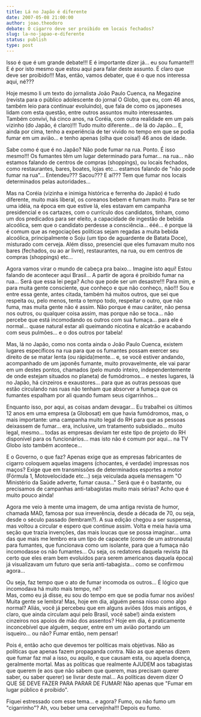 ```yaml
---
title: Lá no Japão é diferente
date: 2007-05-08 21:00:00
author: joao.theodoro
debate: O cigarro deve ser proibido em locais fechados?
slug: la-no-japao-e-diferente
status: publish 
type: post
---
```


  
Isso é que é um grande debate!!! E é importante dizer já... eu sou fumante!!! E é por isto mesmo que estou aqui para falar deste assunto. É claro que deve ser proibido!!! Mas, então, vamos debater, que é o que nos interessa aqui, né???   
  
Hoje mesmo li um texto do jornalista João Paulo Cuenca, na Megazine (revista para o público adolescente do jornal O Globo, que eu, com 46 anos, também leio para continuar evoluindo), que fala de como os japoneses lidam com esta questão, entre outros assuntos muito interessantes. Também convivi, há cinco anos, na Coréia, com outra realidade em um país vizinho (do Japão, é claro)!!! Tudo muito diferente... de lá do Japão... E, ainda por cima, tenho a experiência de ter vivido no tempo em que se podia fumar em um avião... e tenho apenas (olha que coisa!) 46 anos de idade.  
  
Sabe como é que é no Japão? Não pode fumar na rua. Ponto. É isso mesmo!!! Os fumantes têm um lugar determinado para fumar... na rua... não estamos falando de centros de compras (shoppings), ou locais fechados, como restaurantes, bares, boates, lojas etc... estamos falando de "não pode fumar na rua"... Entendeu??? Sacou??? E aí??? Tem que fumar nos locais determinados pelas autoridades...  
  
Mas na Coréia (vizinha e inimiga histórica e ferrenha do Japão) é tudo diferente, muito mais liberal, os coreanos bebem e fumam muito. Para se ter uma idéia, na época em que estive lá, eles estavam em campanha presidencial e os cartazes, com o currículo dos candidatos, tinham, como um dos predicados para ser eleito, a capacidade de ingestão de bebida alcoólica, sem que o candidato perdesse a consciência... ééé... é porque lá é comum que as negociações políticas sejam regadas a muita bebida alcoólica, principalmente o Soju (um tipo de aguardente de Batata Doce), misturado com cerveja. Além disso, presenciei que eles fumavam muito nos bares (fechados, ou ao ar livre), restaurantes, na rua, ou em centros de compras (shoppings) etc...  
  
Agora vamos virar o mundo de cabeça pra baixo... Imagine isto aqui! Estou falando de acontecer aqui Brasil... A partir de agora é proibido fumar na rua... Será que essa lei pega? Acho que pode ser um desastre!!! Para mim, e para muita gente consciente, que conheço e que não conheço, não!!! Sou e entre essa gente, antes citada, também há muitos outros, que sei que respeita ou, pelo menos, tenta o tempo todo, respeitar o outro, que não fuma, mas muita gente não é assim. Não porque é mau caráter, não pensa nos outros, ou qualquer coisa assim, mas porque não se toca... não percebe que está incomodando os outros com sua fumaça... para ele é normal... quase natural estar ali queimando nicotina e alcatrão e acabando com seus pulmões... e o dos outros por tabela!  
  
Mas, lá no Japão, como nos conta ainda o João Paulo Cuenca, existem lugares específicos na rua para que os fumantes possam exercer seu direito de se matar lenta (ou rápida)mente... e, se você estiver andando, acompanhado de um japonês fumante, muito provavelmente, ele vai parar em um destes pontos, chamados (pelo mundo inteiro, independentemente de onde estejam situados no planeta) de fumódromos... e nestes lugares, lá no Japão, há cinzeiros e exaustores... para que as outras pessoas que estão circulando nas ruas não tenham que absorver a fumaça que os fumantes espalham por ali quando fumam seus cigarrinhos...  
  
Enquanto isso, por aqui, as coisas andam devagar... Eu trabalhei os últimos 12 anos em uma empresa (a Globosat) em que havia fumódromos, mas, o mais importante: uma campanha muito legal do RH para que as pessoas deixassem de fumar... era, inclusive, um tratamento subsidiado... muito legal, mesmo... todas as empresas deviam ter este tipo de projeto do RH disponível para os funcionários... mas isto não é comum por aqui... na TV Globo isto também acontece...  
  
E o Governo, o que faz? Apenas exige que as empresas fabricantes de cigarro coloquem aquelas imagens (chocantes, é verdade) impressas nos maços? Exige que em transmissões de determinados esportes a motor (Fórmula 1, Motovelocidade etc...) seja veiculada aquela mensagem "O Ministério da Saúde adverte, fumar causa..." Será que é o bastante, ou precisamos de campanhas anti-tabagistas muito mais sérias? Acho que é muito pouco ainda!  
  
Agora me veio à mente uma imagem, de uma antiga revista de humor, chamada MAD, famosa por sua irreverência, desde a década de 70, ou seja, desde o século passado (lembram?). A sua edição chegou a ser suspensa, mas voltou a circular e espero que continue assim. Volta e meia havia uma seção que trazia invenções, das mais loucas que se possa imaginar... uma das que mais me lembro era um tipo de capacete (como de um astronauta) para fumantes, que funcionava como um isolante, para que a fumaça não incomodasse os não fumantes... Ou seja, os redatores daquela revista (tá certo que eles eram bem evoluídos para serem americanos daquela época) já visualizavam um futuro que seria anti-tabagista... como se confirmou agora...   
  
Ou seja, faz tempo que o ato de fumar incomoda os outros... É lógico que incomodava há muito mais tempo, né?  
Mas, como eu já disse, eu sou do tempo em que se podia fumar nos aviões! Muita gente se lembra! Mas, hoje em dia, alguém pensa nisso como algo normal? Aliás, você já percebeu que em alguns aviões (dos mais antigos, é claro, que ainda circulam aqui pelo Brasil, você sabe!) ainda existem cinzeiros nos apoios de mão dos assentos? Hoje em dia, é praticamente inconcebível que alguém, sequer, entre em um avião portando um isqueiro... ou não? Fumar então, nem pensar!  
  
Pois é, então acho que devemos ter políticas mais objetivas. Não as políticas que apenas fazem propaganda contra. Não as que apenas dizem que fumar faz mal a isso, ou aquilo, e que causam esta, ou aquela doença, geralmente mortal. Mas as políticas que realmente AJUDEM aos tabagistas que querem (e aos que não sabem que querem, mas precisam querer saber, ou saber querer) se livrar deste mal... As políticas devem dizer O QUE SE DEVE FAZER PARA PARAR DE FUMAR! Não apenas que "Fumar em lugar público é proibido".   
  
Fiquei estressado com esse tema... e agora? Fumo, ou não fumo um "cigarrinho"? Ah, vou beber uma cervejinha!!! Depois eu fumo.

